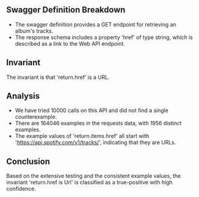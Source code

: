 ## Swagger Definition Breakdown
- The swagger definition provides a GET endpoint for retrieving an album's tracks.
- The response schema includes a property 'href' of type string, which is described as a link to the Web API endpoint.

## Invariant
The invariant is that 'return.href' is a URL.

## Analysis
- We have tried 10000 calls on this API and did not find a single counterexample.
- There are 164046 examples in the requests data, with 1956 distinct examples.
- The example values of 'return.items.href' all start with 'https://api.spotify.com/v1/tracks/', indicating that they are URLs.

## Conclusion
Based on the extensive testing and the consistent example values, the invariant 'return.href is Url' is classified as a true-positive with high confidence.

